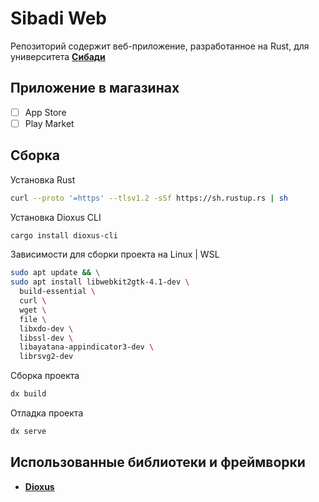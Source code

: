# Sibadi Web
Репозиторий содержит веб-приложение, разработанное на Rust, для университета
[**Сибади**](https://sibadi.org/)

## Приложение в магазинах
- [ ] App Store
- [ ] Play Market

## Сборка
Установка Rust
```bash
curl --proto '=https' --tlsv1.2 -sSf https://sh.rustup.rs | sh
```

Установка Dioxus CLI
```bash
cargo install dioxus-cli
```

Зависимости для сборки проекта на Linux | WSL
```bash
sudo apt update && \
sudo apt install libwebkit2gtk-4.1-dev \
  build-essential \
  curl \
  wget \
  file \
  libxdo-dev \
  libssl-dev \
  libayatana-appindicator3-dev \
  librsvg2-dev
```

Сборка проекта
```bash
dx build
```

Отладка проекта
```bash
dx serve
```

## Использованные библиотеки и фреймворки
- [**Dioxus**](https://dioxuslabs.com/)
